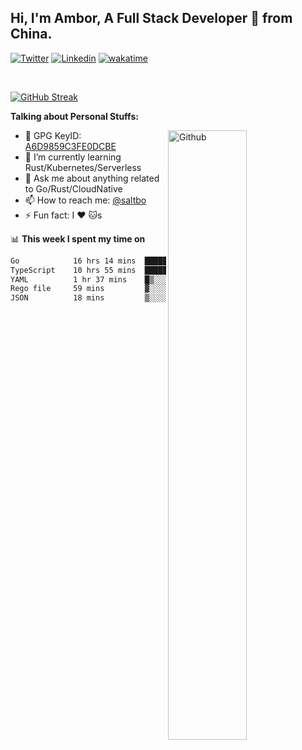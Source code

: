 ## Hi, I'm Ambor, A Full Stack Developer 🚀 from China.

[![Twitter](https://img.shields.io/badge/-saltbo-1ca0f1?style=flat&logo=twitter&logoColor=white)](https://twitter.com/rdsaltbo)
[![Linkedin](https://img.shields.io/badge/-saltbo-blue?style=flat&logo=Linkedin&logoColor=white)](https://www.linkedin.com/in/saltbo/)
[![wakatime](https://wakatime.com/badge/user/f82b1c77-faab-48cd-aef5-a12c0aff104b.svg)](https://wakatime.com/@f82b1c77-faab-48cd-aef5-a12c0aff104b)

&nbsp;  

[![GitHub Streak](http://github-readme-streak-stats.herokuapp.com?user=saltbo&hide_border=true&date_format=M%20j%5B%2C%20Y%5D)](https://git.io/streak-stats)

**Talking about Personal Stuffs:**
<!-- Any image aligned to the right. Beware the width  -->
<img width="50%" align="right" alt="Github" src="https://raw.githubusercontent.com/saltbo/saltbo/master/images/git-header.svg" />

- 🤘 GPG KeyID: [A6D9859C3FE0DCBE](https://saltbo.cn/pgp_keys.asc)
- 🌱 I’m currently learning Rust/Kubernetes/Serverless
- 💬 Ask me about anything related to Go/Rust/CloudNative
- 📫 How to reach me: [@saltbo](https://t.me/saltbo)
- ⚡ Fun fact: I :heart: :cat:s


📊 **This week I spent my time on**
<!--START_SECTION:waka-->

```txt
Go            16 hrs 14 mins  █████████████▒░░░░░░░░░░░   53.05 %
TypeScript    10 hrs 55 mins  █████████░░░░░░░░░░░░░░░░   35.66 %
YAML          1 hr 37 mins    █▒░░░░░░░░░░░░░░░░░░░░░░░   05.29 %
Rego file     59 mins         ▓░░░░░░░░░░░░░░░░░░░░░░░░   03.24 %
JSON          18 mins         ▒░░░░░░░░░░░░░░░░░░░░░░░░   01.00 %
```

<!--END_SECTION:waka-->
